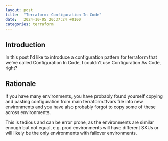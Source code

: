```yaml
---
layout: post
title:  "Terraform: Configuration In Code"
date:   2024-10-05 20:37:24 +0100
categories: terraform
---
```


## Introduction

In this post I'd like to introduce a configuration pattern for terraform that we've called Configuration In Code, I couldn't use Configuration As Code, right?

## Rationale

If you have many environments, you have probably found yourself copying and pasting configuration from main terraform.tfvars file into new environments and you have also probably forgot to copy some of these across environments.

This is tedious and can be error prone, as the environments are similar enough but not equal, e.g. prod environments will have different SKUs or will likely be the only environments with failover environments.